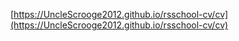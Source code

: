 [https://UncleScrooge2012.github.io/rsschool-cv/cv](https://UncleScrooge2012.github.io/rsschool-cv/cv)